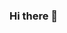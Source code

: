 ### Hi there 👋

<!--
**BreakingBald/BreakingBald** is a ✨ _special_ ✨ repository because its `README.md` (this file) appears on your GitHub profile.

Here is the Baldman! 
I am just learning a bit of coding! 
At the moment getting into Java 
no clue what i really am doing, but hey i gotta start somewhere
lol 
Kinda desperate for learning material, but i hope that youtube will supply enough of that
